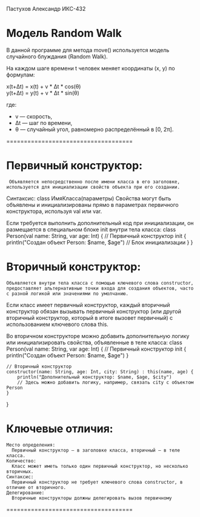 Пастухов Александр ИКС-432

# Модель Random Walk

В данной программе для метода move() используется модель случайного блуждания (Random Walk).

На каждом шаге времени t человек меняет координаты (x, y) по формулам:

x(t+Δt) = x(t) + v * Δt * cos(θ)  
y(t+Δt) = y(t) + v * Δt * sin(θ)  

где:  
- v — скорость,  
- Δt — шаг по времени,  
- θ — случайный угол, равномерно распределённый в [0, 2π].

====================================
# Первичный конструктор:
     Объявляется непосредственно после имени класса в его заголовке, используется для инициализации свойств объекта при его создании.
Синтаксис: class ИмяКласса(параметры)
     Свойства могут быть объявлены и инициализированы прямо в параметрах первичного конструктора, используя val или var.
     
Если требуется выполнить дополнительный код при инициализации, он размещается в специальном блоке init внутри тела класса:
  class Person(val name: String, var age: Int) { // Первичный конструктор
    init {
        println("Создан объект Person: $name, $age") // Блок инициализации
    }
  }
# Вторичный конструктор:
    Объявляется внутри тела класса с помощью ключевого слова constructor, предоставляет альтернативные точки входа для создания объектов, часто с разной логикой или значениями по умолчанию.
    
Если класс имеет первичный конструктор, каждый вторичный конструктор обязан вызывать первичный конструктор (или другой вторичный конструктор, который в итоге вызовет первичный) с использованием ключевого слова this.

Во вторичном конструкторе можно добавить дополнительную логику или инициализировать свойства, объявленные в теле класса:
  class Person(val name: String, var age: Int) {
    // Первичный конструктор
    init {
        println("Создан объект Person: $name, $age")
    }

    // Вторичный конструктор
    constructor(name: String, age: Int, city: String) : this(name, age) {
        println("Дополнительный конструктор: $name, $age, $city")
        // Здесь можно добавить логику, например, связать city с объектом Person
    }
  }

# Ключевые отличия:
    Место определения:
      Первичный конструктор – в заголовке класса, вторичный – в теле класса. 
    Количество:
      Класс может иметь только один первичный конструктор, но несколько вторичных. 
    Синтаксис:
      Первичный конструктор не требует ключевого слова constructor, в отличие от вторичного. 
    Делегирование:
      Вторичные конструкторы должны делегировать вызов первичному
====================================
